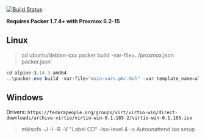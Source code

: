 [![Build Status](https://drone.pumba98.de/api/badges/Pumba98/proxmox-packer-templates/status.svg)](https://drone.pumba98.de/Pumba98/proxmox-packer-templates)

**Requires Packer 1.7.4+ with Proxmox 6.2-15**

## Linux

> cd ubuntu/debian-xxx
> packer build -var-file=../proxmox.json packer.json`

```ps1
cd alpine-3.14.3-amd64
..\packer.exe build -var-file="main-vars.pkr.hcl" -var template_name=alpine -var proxmox_host=proxmox:443 -var proxmox_api_user=root@pam -var proxmox_api_password="" -var iso_download=false -var proxmox_node_name=nuc8i5beh -var vmid=1234 -var iso_download=true ..\generic.pkr.hcl
```

## Windows

Drivers: `https://fedorapeople.org/groups/virt/virtio-win/direct-downloads/archive-virtio/virtio-win-0.1.185-2/virtio-win-0.1.185.iso`

> mkisofs -J -l -R -V "Label CD" -iso-level 4 -o Autounattend.iso setup